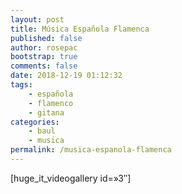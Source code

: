 ```yaml
---
layout: post
title: Música Española Flamenca
published: false
author: rosepac
bootstrap: true
comments: false
date: 2018-12-19 01:12:32
tags:
    - española
    - flamenco
    - gitana
categories:
    - baul
    - musica
permalink: /musica-espanola-flamenca
---
```

[huge\_it\_videogallery id=&#187;3&#8243;]